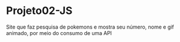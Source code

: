 # Projeto02-JS
Site que faz pesquisa de pokemons e mostra seu número, nome e gif animado, por meio do consumo de uma API
